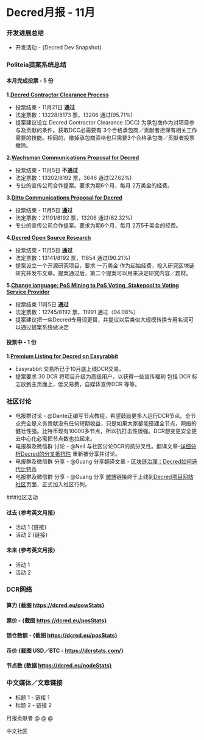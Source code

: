 # Decred月报 - 11月 

### 开发进展总结
* 开发活动 -  {Decred Dev Snapshot}

### Politeia提案系统总结

#### 本月完成投票 - 5 份 
**1.[Decred Contractor Clearance Process](https://proposals.decred.org/proposals/fa38a3593d9a3f6cb2478a24c25114f5097c572f6dadf24c78bb521ed10992a4)** 

* 投票结束 - 11月21日 **通过**
* 法定票数：13228/8173 票，13206 通过(95.71%) 
* 提案建议设立 Decred Contractor Clearance (DCC) 为承包商作为对项目参与及贡献的条件。获取DCC必需要有 3个合格承包商／贡献者担保有相关工作需要的技能。相同的，撤掉承包商资格也只需要3个合格承包商／贡献者投票撤除。

**2.[Wachsman Communications Proposal for Decred](https://proposals.decred.org/proposals/bc8776180b5ea8f5d19e7d08e9fcc35f0d1e3d16974963e3e5ded65139e7b092)**

* 投票结束 - 11月5日 **不通过**
* 法定票数：13202/8192 票，3646 通过(27.62%) 
* 专业的宣传公司合作提案。要求为期6个月，每月 2万美金的经费。

**3.[Ditto Communications Proposal for Decred](https://proposals.decred.org/proposals/27f87171d98b7923a1bd2bee6affed929fa2d2a6e178b5c80a9971a92a5c7f50)**

* 投票结束 - 11月5日 **通过**
* 法定票数：21191/8192 票，13206 通过(62.32%) 
* 专业的宣传公司合作提案。要求为期6个月，每月 2万5千美金的经费。



**4.[Decred Open Source Research](https://proposals.decred.org/proposals/c68bb790ba0843980bb9695de4628995e75e0d1f36c992951db49eca7b3b4bcd)**

* 投票结束 - 11月5日 **通过**
* 法定票数：13141/8192 票，11854 通过(90.21%) 
* 提案设立一个开源研究项目，要求 一万美金 作为起始经费，投入研究区块链研究并发布文章。提案通过后，第二个提案可以用来决定研究内容／题材。


 
**5.[Change language: PoS Mining to PoS Voting, Stakepool to Voting Service Provider](https://proposals.decred.org/proposals/522652954ea7998f3fca95b9c4ca8907820eb785877dcf7fba92307131818c75)**

* 投票结束 11月5日 **通过**
* 法定票数：12745/8192 票，11991 通过（94.08%）
* 提案建议把一些Decred专用词更替，并提议以后类似大规模转换专用名词可以通过提案系统做决定



#### 投票中 - 1 份 

**1.[Premium Listing for Decred on Easyrabbit](https://proposals.decred.org/proposals/34707d34b09c3ebcf0d4aa604e8a08244e8f0f082c0af3f33d85778c93c81434)**

* Easyrabbit 交易所已于10月底上线DCR交易。
* 提案要求 30 DCR 将项目升级为高级用户，以获得一些宣传福利 包括 DCR 标志放到主页面上，低交易费，自媒体宣传DCR 等等。 

### 社区讨论

*  电报群讨论 - @Dante正编写节点教程，希望鼓励更多人运行DCR节点。全节点完全是义务贡献没有任何短期收益，只是如果大家都能搭建全节点，网络的健壮性强。比特币现有10000多节点，所以抗打击性很强。DCR想变更安全更去中心化必需把节点数也拉起来。 
*  电报群及微信群 讨论 - @Neil 与社区讨论DCR的抗分叉性。翻译文章-[详细分析Decred的分叉抵抗性](https://www.dcr66.com/threads/decred.40/) 重新被分享并讨论。
*  电报群及微信群 分享 - @Guang 分享翻译文章 - [区块链治理：Decred如何迭代比特币](https://www.dcr66.com/threads/decred.992/) 
*  电报群及微信群 分享 - @Guang 分享 [微博](https://weibo.com/DecredProject)链接终于上线到[Decred项目网站社区](https://www.decred.org/community/)页面，正式加入社区行列。 


###社区活动
#### 过去 {参考英文月报}
* 活动 1 {链接}
* 活动 2 {链接}
 
#### 未来 {参考英文月报}
* 活动 1 
* 活动 2 


### DCR网络
#### 算力 {截图 https://dcred.eu/powStats}
#### 票价 - {截图 https://dcred.eu/posStats}
#### 锁仓数额 - {截图 https://dcred.eu/posStats}
#### 币价 {截图 USD／BTC - https://dcrstats.com/}
#### 节点数 {数据 https://dcred.eu/nodeStats}

### 中文媒体／文章链接
* 标题 1 - 链接 1 
* 标题 2 - 链接 2 


月报贡献者 @ @ @ 

中文社区 

